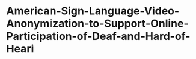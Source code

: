# American-Sign-Language-Video-Anonymization-to-Support-Online-Participation-of-Deaf-and-Hard-of-Heari